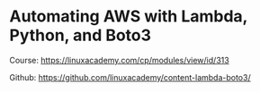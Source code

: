 # Automating AWS with Lambda, Python, and Boto3

Course: <https://linuxacademy.com/cp/modules/view/id/313>

Github: <https://github.com/linuxacademy/content-lambda-boto3/>